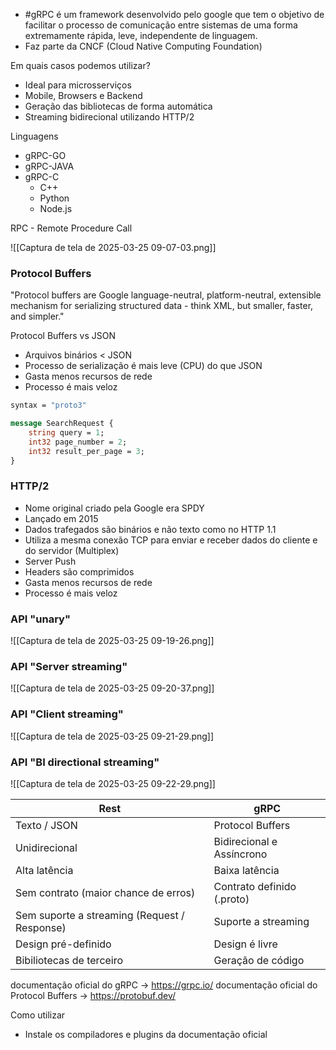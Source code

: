 - #gRPC é um framework desenvolvido pelo google que tem o objetivo de facilitar o processo de comunicação entre sistemas de uma forma extremamente rápida, leve, independente de linguagem.
- Faz parte da CNCF (Cloud Native Computing Foundation)

Em quais casos podemos utilizar? 
- Ideal para microsserviços
- Mobile, Browsers e Backend
- Geração das bibliotecas de forma automática
- Streaming bidirecional utilizando HTTP/2

Linguagens 
- gRPC-GO
- gRPC-JAVA
- gRPC-C
	- C++
	- Python
	- Node.js

 RPC - Remote Procedure Call

![[Captura de tela de 2025-03-25 09-07-03.png]]

### Protocol Buffers
"Protocol buffers are Google language-neutral, platform-neutral, extensible mechanism for serializing structured data - think XML, but smaller, faster, and simpler."

Protocol Buffers vs JSON

- Arquivos binários < JSON
- Processo de serialização é mais leve (CPU) do que JSON
- Gasta menos recursos de rede
- Processo é mais veloz

```proto
syntax = "proto3"

message SearchRequest {
	string query = 1;
	int32 page_number = 2;
	int32 result_per_page = 3;
}
```

### HTTP/2
- Nome original criado pela Google era SPDY
- Lançado em 2015
- Dados trafegados são binários e não texto como no HTTP 1.1
- Utiliza a mesma conexão TCP para enviar e receber dados do cliente e do servidor (Multiplex)
- Server Push
- Headers são comprimidos
- Gasta menos recursos de rede
- Processo é mais veloz

### API "unary"

![[Captura de tela de 2025-03-25 09-19-26.png]]

### API "Server streaming" 

![[Captura de tela de 2025-03-25 09-20-37.png]]

### API "Client streaming"

![[Captura de tela de 2025-03-25 09-21-29.png]]

### API "BI directional streaming"

![[Captura de tela de 2025-03-25 09-22-29.png]]


| Rest                                         | gRPC                       |
| -------------------------------------------- | -------------------------- |
| Texto / JSON                                 | Protocol Buffers           |
| Unidirecional                                | Bidirecional e Assíncrono  |
| Alta latência                                | Baixa latência             |
| Sem contrato (maior chance de erros)         | Contrato definido (.proto) |
| Sem suporte a streaming (Request / Response) | Suporte a streaming        |
| Design pré-definido                          | Design é livre             |
| Bibiliotecas de terceiro                     | Geração de código          |

documentação oficial do gRPC -> https://grpc.io/
documentação oficial do Protocol Buffers -> https://protobuf.dev/

Como utilizar 
- Instale os compiladores e plugins da documentação oficial


